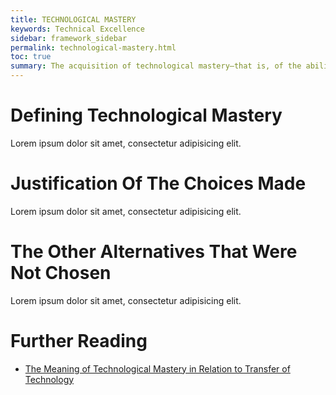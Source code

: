 ```yaml
---
title: TECHNOLOGICAL MASTERY
keywords: Technical Excellence
sidebar: framework_sidebar
permalink: technological-mastery.html
toc: true
summary: The acquisition of technological mastery—that is, of the ability to make effective use of technological knowledge—is critical to the achievement of self-sustaining development.
---
```


# Defining Technological Mastery
Lorem ipsum dolor sit amet, consectetur adipisicing elit.

# Justification Of The Choices Made
Lorem ipsum dolor sit amet, consectetur adipisicing elit.

# The Other Alternatives That Were Not Chosen
Lorem ipsum dolor sit amet, consectetur adipisicing elit.

# Further Reading
* [The Meaning of Technological Mastery in Relation to Transfer of Technology](http://ann.sagepub.com/content/458/1/12.abstract)

